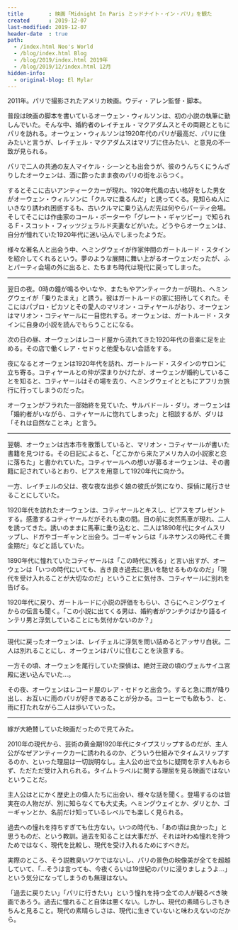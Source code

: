 ```yaml
---
title        : 映画「Midnight In Paris ミッドナイト・イン・パリ」を観た
created      : 2019-12-07
last-modified: 2019-12-07
header-date  : true
path:
  - /index.html Neo's World
  - /blog/index.html Blog
  - /blog/2019/index.html 2019年
  - /blog/2019/12/index.html 12月
hidden-info:
  - original-blog: El Mylar
---
```


2011年。パリで撮影されたアメリカ映画。ウディ・アレン監督・脚本。

普段は映画の脚本を書いているオーウェン・ウィルソンは、初の小説の執筆に勤しんでいた。そんな中、婚約者のレイチェル・マクアダムスとその両親とともにパリを訪れる。オーウェン・ウィルソンは1920年代のパリが最高だ、パリに住みたいと言うが、レイチェル・マクアダムスはマリブに住みたい、と意見の不一致が見られる。

パリで二人の共通の友人マイケル・シーンとも出会うが、彼のうんちくにうんざりしたオーウェンは、酒に酔ったまま夜のパリの街をぶらつく。

するとそこに古いアンティークカーが現れ、1920年代風の古い格好をした男女がオーウェン・ウィルソンに「クルマに乗るんだ」と誘ってくる。見知らぬ人にいきなり誘われ困惑するも、古いクルマに乗り込んだ先は何やらパーティ会場。そしてそこには作曲家のコール・ポーターや「グレート・ギャツビー」で知られる F・スコット・フィッツジェラルド夫妻などがいた。どうやらオーウェンは、自分が憧れていた1920年代に迷い込んでしまったようだ。

様々な著名人と出会う中、ヘミングウェイが作家仲間のガートルード・スタインを紹介してくれるという。夢のような展開に舞い上がるオーウェンだったが、ふとパーティ会場の外に出ると、たちまち時代は現代に戻ってしまった。

---

翌日の夜。0時の鐘が鳴るやいなや、またもやアンティークカーが現れ、ヘミングウェイが「乗りたまえ」と誘う。彼はガートルードの家に招待してくれた。そこにはパブロ・ピカソとその愛人のマリオン・コティヤールがおり、オーウェンはマリオン・コティヤールに一目惚れする。オーウェンは、ガートルード・スタインに自身の小説を読んでもらうことになる。

次の日の昼、オーウェンはレコード屋から流れてきた1920年代の音楽に足を止める。その店で働くレア・セドゥと他愛もない会話をする。

夜になるとオーウェンは1920年代を訪れ、ガートルード・スタインのサロンに立ち寄る。コティヤールとの仲が深まりかけたが、オーウェンが婚約していることを知ると、コティヤールはその場を去り、ヘミングウェイとともにアフリカ旅行に行ってしまうのだった。

オーウェンがフラれた一部始終を見ていた、サルバドール・ダリ。オーウェンは「婚約者がいながら、コティヤールに惚れてしまった」と相談するが、ダリは「それは自然なことネ」と言う。

---

翌朝、オーウェンは古本市を散策していると、マリオン・コティヤールが書いた書籍を見つける。その日記によると、「どこかから来たアメリカ人の小説家と恋に落ちた」と書かれていた。コティヤールへの想いが募るオーウェンは、その書籍に記されているとおり、ピアスを用意して1920年代に向かう。

一方、レイチェルの父は、夜な夜な出歩く娘の彼氏が気になり、探偵に尾行させることにしていた。

1920年代を訪れたオーウェンは、コティヤールとキスし、ピアスをプレゼントする。感激するコティヤールだがそれも束の間。目の前に突然馬車が現れ、二人を誘ってきた。誘いのままに馬車に乗り込むと、二人は1890年代にタイムスリップし、ドガやゴーギャンと出会う。ゴーギャンらは「ルネサンスの時代こそ黄金期だ」などと話していた。

1890年代に憧れていたコティヤールは「この時代に残る」と言い出すが、オーウェンは「いつの時代にいても、古き良き過去に思いを馳せるものなのだ」「現代を受け入れることが大切なのだ」ということに気付き、コティヤールに別れを告げる。

1920年代に戻り、ガートルードに小説の評価をもらい、さらにヘミングウェイからの伝言も聞く。「この小説に出てくる男は、婚約者がウンチクばかり語るインテリ男と浮気していることにも気付かないのか？」

---

現代に戻ったオーウェンは、レイチェルに浮気を問い詰めるとアッサリ白状。二人は別れることにし、オーウェンはパリに住むことを決意する。

一方その頃、オーウェンを尾行していた探偵は、絶対王政の頃のヴェルサイユ宮殿に迷い込んでいた…。

その夜、オーウェンはレコード屋のレア・セドゥと出会う。すると急に雨が降り出し、お互いに雨のパリが好きであることが分かる。コーヒーでも飲もう、と、雨に打たれながら二人は歩いていった。

---

嫁が大絶賛していた映画だったので見てみた。

2010年の現代から、芸術の黄金期1920年代にタイプスリップするのだが、主人公がなぜアンティークカーに誘われるのか、どういう仕組みでタイムスリップするのか、といった理屈は一切説明なし。主人公の出で立ちに疑問を示す人もおらず、ただただ受け入れられる。タイムトラベルに関する理屈を見る映画ではないということだ。

主人公はとにかく歴史上の偉人たちに出会い、様々な話を聞く。登場するのは皆実在の人物だが、別に知らなくても大丈夫。ヘミングウェイとか、ダリとか、ゴーギャンとか、名前だけ知っているレベルでも楽しく見られる。

過去への憧れを持ちすぎても仕方ない。いつの時代も、「あの頃は良かった」と思うものだ、という教訓。過去を知ることは大事だが、それは叶わぬ憧れを持つためではなく、現代を比較し、現代を受け入れるためにすべきだ。

実際のところ、そう説教臭いワケではないし、パリの景色の映像美が全てを超越していて、「…そうは言っても、今夜くらいは19世紀のパリに浸りましょうよ…」という気分になってしまうのも無理はない。

「過去に戻りたい」「パリに行きたい」という憧れを持つ全ての人が観るべき映画であろう。過去に憧れること自体は悪くない。しかし、現代の素晴らしさもきちんと見ること。現代の素晴らしさは、現代に生きていないと味わえないのだから。

